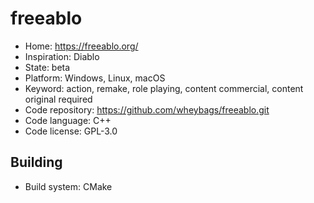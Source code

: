 # freeablo

- Home: https://freeablo.org/
- Inspiration: Diablo
- State: beta
- Platform: Windows, Linux, macOS
- Keyword: action, remake, role playing, content commercial, content original required
- Code repository: https://github.com/wheybags/freeablo.git
- Code language: C++
- Code license: GPL-3.0

## Building

- Build system: CMake
